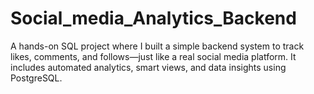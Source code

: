 # Social_media_Analytics_Backend
A hands-on SQL project where I built a simple backend system to track likes, comments, and follows—just like a real social media platform. It includes automated analytics, smart views, and data insights using PostgreSQL.
